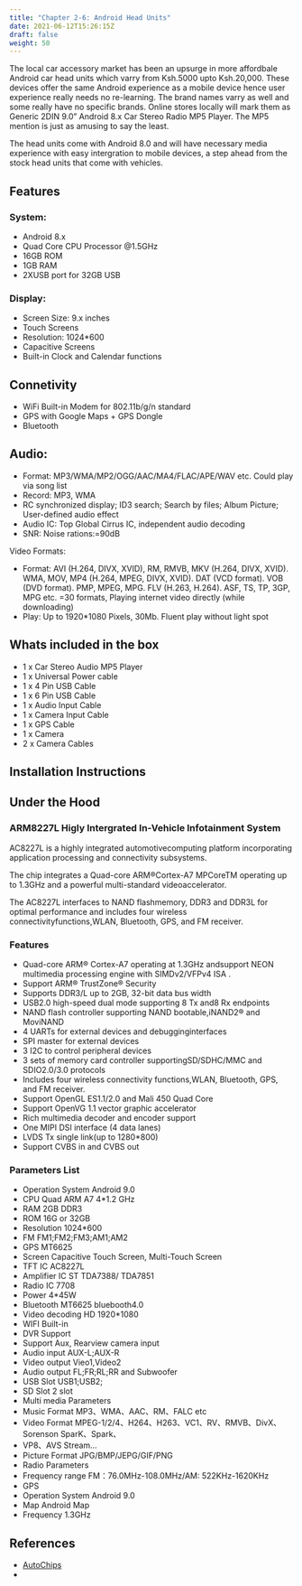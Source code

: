 ```yaml
---
title: "Chapter 2-6: Android Head Units"
date: 2021-06-12T15:26:15Z
draft: false
weight: 50
---
```


The local car accessory market has been an upsurge in more affordbale Android car head units which varry
from Ksh.5000 upto Ksh.20,000. These devices offer the same Android experience as a mobile device
hence user experience really needs no re-learning. The brand names varry as well and some really
have no specific brands. Online stores locally will mark them as Generic 2DIN 9.0” Android 8.x Car 
Stereo Radio MP5 Player. The MP5 mention is just as amusing to say the least.

The head units come with Android 8.0 and will have necessary media experience with easy intergration
to mobile devices, a step ahead from the stock head units that come with vehicles.

## Features

### System:

* Android 8.x
* Quad Core CPU Processor @1.5GHz
* 16GB ROM
* 1GB RAM
* 2XUSB port for 32GB USB

### Display:

* Screen Size: 9.x inches
* Touch Screens
* Resolution: 1024*600
* Capacitive Screens
* Built-in Clock and Calendar functions

## Connetivity

* WiFi Built-in Modem for 802.11b/g/n standard
* GPS with Google Maps + GPS Dongle
* Bluetooth
 

## Audio:

* Format: MP3/WMA/MP2/OGG/AAC/MA4/FLAC/APE/WAV etc. Could play via song list
* Record: MP3, WMA
* RC synchronized display; ID3 search; Search by files; Album Picture; User-defined audio effect
* Audio IC: Top Global Cirrus IC, independent audio decoding
* SNR: Noise rations:=90dB

Video Formats:
* Format: AVI (H.264, DIVX, XVID), RM, RMVB, MKV (H.264, DIVX, XVID). WMA, MOV, MP4 (H.264, MPEG, DIVX, XVID). DAT (VCD format). VOB (DVD format). PMP, MPEG, MPG. FLV (H.263, H.264). ASF, TS, TP, 3GP, MPG etc. =30 formats, Playing internet video directly (while downloading)
* Play: Up to 1920*1080 Pixels, 30Mb. Fluent play without light spot

## Whats included in the box

* 1 x Car Stereo Audio MP5 Player
* 1 x Universal Power cable
* 1 x 4 Pin USB Cable
* 1 x 6 Pin USB Cable
* 1 x Audio Input Cable
* 1 x Camera Input Cable
* 1 x GPS Cable
* 1 x Camera
* 2 x Camera Cables

## Installation Instructions

## Under the Hood

### ARM8227L Higly Intergrated In-Vehicle Infotainment System

AC8227L is a highly integrated automotivecomputing platform incorporating application processing and connectivity subsystems.

The chip integrates a Quad-core ARM®Cortex-A7 MPCoreTM operating up to 1.3GHz and a powerful multi-standard videoaccelerator.

The AC8227L interfaces to NAND flashmemory, DDR3 and DDR3L for optimal performance and includes four wireless connectivityfunctions,WLAN, Bluetooth, GPS, and FM receiver.

### Features

* Quad-core ARM® Cortex-A7 operating at 1.3GHz andsupport NEON multimedia processing engine with SIMDv2/VFPv4 ISA .
* Support ARM® TrustZone® Security
* Supports DDR3/L up to 2GB, 32-bit data bus width
* USB2.0 high-speed dual mode supporting 8 Tx and8 Rx endpoints
* NAND flash controller supporting NAND bootable,iNAND2® and MoviNAND
* 4 UARTs for external devices and debugginginterfaces
* SPI master for external devices
* 3 I2C to control peripheral devices
* 3 sets of memory card controller supportingSD/SDHC/MMC and SDIO2.0/3.0 protocols
* Includes four wireless connectivity functions,WLAN, Bluetooth, GPS, and FM receiver.
* Support OpenGL ES1.1/2.0 and Mali 450 Quad Core
* Support OpenVG 1.1 vector graphic accelerator
* Rich multimedia decoder and encoder support
* One MIPI DSI interface (4 data lanes)
* LVDS Tx single link(up to 1280*800)
* Support CVBS in and CVBS out

### Parameters List

* Operation System Android 9.0
* CPU Quad ARM A7 4*1.2 GHz
* RAM 2GB DDR3
* ROM 16G or 32GB
* Resolution 1024*600
* FM FM1;FM2;FM3;AM1;AM2
* GPS MT6625
* Screen Capacitive Touch Screen, Multi-Touch Screen
* TFT IC AC8227L
* Amplifier IC ST TDA7388/ TDA7851
* Radio IC 7708
* Power 4*45W
* Bluetooth MT6625 bluebooth4.0
* Video decoding HD 1920*1080
* WIFI Built-in
* DVR Support
* Support Aux, Rearview camera input
* Audio input AUX-L;AUX-R
* Video output Vieo1,Video2
* Audio output FL;FR;RL;RR and Subwoofer
* USB Slot USB1;USB2;
* SD Slot 2 slot
* Multi media Parameters
* Music Format MP3、WMA、AAC、RM、FALC etc
* Video Format MPEG-1/2/4、H264、H263、VC1、RV、RMVB、DivX、Sorenson SparK、Spark、
* VP8、AVS Stream…
* Picture Format JPG/BMP/JEPG/GIF/PNG
* Radio Parameters
* Frequency range FM：76.0MHz-108.0MHz/AM: 522KHz-1620KHz
* GPS
* Operation System Android 9.0
* Map Android Map
* Frequency 1.3GHz

## References

* [AutoChips](http://www.autochips.com/cn/APSoC/info/AC8227L/)
* 
